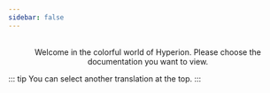 ```yaml
---
sidebar: false
---
```


<p style="text-align:center">
  <HyperionLogo /><br>
  Welcome in the colorful world of Hyperion. Please choose the documentation you want to view.
</p>

<div class="flex flex-center no-decoration">
  <MainSection title="User" text="Installation, configuration and advanced informations" to="/en/user" />
  <MainSection title="Effects" text="Learn how to create an effect" to="/en/effects" />
  <MainSection title="JSON API" text="Learn how to interact with the API" to="/en/json" />
</div>

::: tip
You can select another translation at the top.
:::
